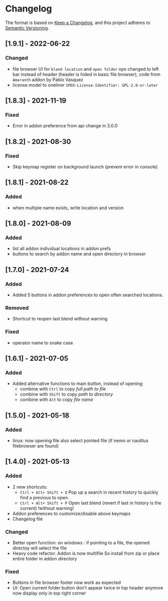 # Changelog

The format is based on [Keep a Changelog](https://keepachangelog.com/en/1.0.0/),
and this project adheres to [Semantic Versioning](https://semver.org/spec/v2.0.0.html).

<!-- ## [Unreleased] -->

## [1.9.1] - 2022-06-22

### Changed

- file browser UI for `blend location` and `open folder` ops changed to left bar instead of header (header is hided in basic file browser), code from `Amaranth` addon by Pablo Vasquez
- license model to oneliner `SPDX-License-Identifier: GPL-2.0-or-later`
## [1.8.3] - 2021-11-19

### Fixed
- Error in addon preference from api change in 3.0.0

## [1.8.2] - 2021-08-30

### Fixed
- Skip keymap register on background launch (prevent error in console)

## [1.8.1] - 2021-08-22

### Added
- when multiple name exists, write location and version
## [1.8.0] - 2021-08-09

### Added
- list all addon individual locations in addon prefs
- buttons to search by addon name and open directory in browser 

## [1.7.0] - 2021-07-24

### Added
- Added 5 buttons in addon preferences to open often searched locations.

### Removed
- Shortcut to reopen last blend without warning

### Fixed
- operator name to snake case
## [1.6.1] - 2021-07-05

### Added
- Added alternative functions to main button, instead of opening:
    - combine with `Ctrl` to copy _full path to file_ 
    - combine with `Shift` to copy _path to directory_ 
    - combine with `Alt` to copy _file name_


## [1.5.0] - 2021-05-18

### Added
- linux: now opening file also select pointed file (if nemo or nautilus filebrowser are found)

## [1.4.0] - 2021-05-13

### Added
- 2 new shortcuts:
    - `Ctrl + Alt+ Shift + O` Pop up a search in recent history to quickly find a previous to open.
    - `Ctrl + Alt+ Shift + P` Open last blend (revert if last in history is the current) !without warning!
- Addon preferences to customize/disable above keymaps
- Changelog file

### Changed
- Better open function:
    on windows : if pointing to a file, the opened directoy will select the file
- Heavy code refactor. Addon is now multifile
So install from zip or place entire folder in addon directory

### Fixed
- Buttons in file browser footer now work as expected
- UI: Open current folder button don't appear twice in top header anymore
now display only in top right corner



<!--
Added: for new features.
Changed: for changes in existing functionality.
Deprecated: for soon-to-be removed features.
Removed: for now removed features.
Fixed: for any bug fixes.
Security: in case of vulnerabilities.
-->